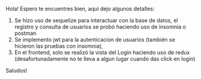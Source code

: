 Hola! Espero te encuentres bien, aquí dejo algunos detalles:
1. Se hizo uso de sequelize para interactuar con la base de datos, el registro y consulta de usuarios se probó haciendo uso de insomnia o postman
2. Se implemento jwt para la autenticacion de usuarios (también se hicieron las pruebas con insomnia),
3. En el frontend, solo se realizó la vista del Login haciendo uso de redux (desafortunadamente no te lleva a algun lugar cuando das click en login)

Saludos!
